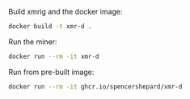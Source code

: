 Build xmrig and the docker image:
```bash
docker build -t xmr-d .
```

Run the miner:
```bash
docker run --rm -it xmr-d
```

Run from pre-built image:
```bash
docker run --rm -it ghcr.io/spencershepard/xmr-d
```
